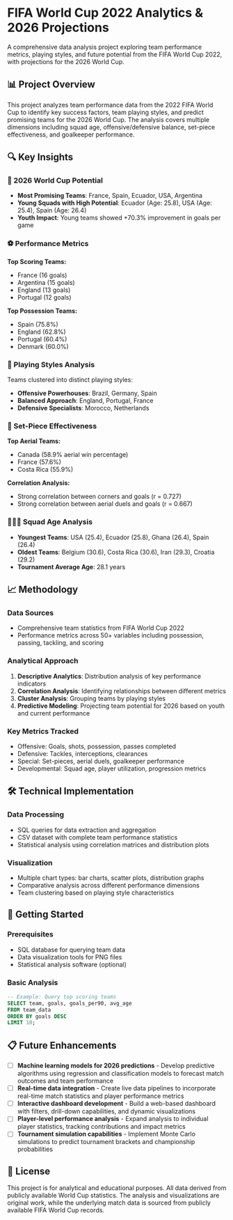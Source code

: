 # FIFA World Cup 2022 Analytics & 2026 Projections

A comprehensive data analysis project exploring team performance metrics, playing styles, and future potential from the FIFA World Cup 2022, with projections for the 2026 World Cup.

## 📊 Project Overview

This project analyzes team performance data from the 2022 FIFA World Cup to identify key success factors, team playing styles, and predict promising teams for the 2026 World Cup. The analysis covers multiple dimensions including squad age, offensive/defensive balance, set-piece effectiveness, and goalkeeper performance.

## 🔍 Key Insights

### 🎯 2026 World Cup Potential
- **Most Promising Teams**: France, Spain, Ecuador, USA, Argentina
- **Young Squads with High Potential**: Ecuador (Age: 25.8), USA (Age: 25.4), Spain (Age: 26.4)
- **Youth Impact**: Young teams showed +70.3% improvement in goals per game

### ⚽ Performance Metrics
**Top Scoring Teams:**
- France (16 goals)
- Argentina (15 goals) 
- England (13 goals)
- Portugal (12 goals)

**Top Possession Teams:**
- Spain (75.8%)
- England (62.8%)
- Portugal (60.4%)
- Denmark (60.0%)

### 🧭 Playing Styles Analysis
Teams clustered into distinct playing styles:
- **Offensive Powerhouses**: Brazil, Germany, Spain
- **Balanced Approach**: England, Portugal, France
- **Defensive Specialists**: Morocco, Netherlands

### 🎪 Set-Piece Effectiveness
**Top Aerial Teams:**
- Canada (58.9% aerial win percentage)
- France (57.6%)
- Costa Rica (55.9%)

**Correlation Analysis:**
- Strong correlation between corners and goals (r = 0.727)
- Strong correlation between aerial duels and goals (r = 0.667)

### 🧑‍🤝‍🧑 Squad Age Analysis
- **Youngest Teams**: USA (25.4), Ecuador (25.8), Ghana (26.4), Spain (26.4)
- **Oldest Teams**: Belgium (30.6), Costa Rica (30.6), Iran (29.3), Croatia (29.2)
- **Tournament Average Age**: 28.1 years

## 📈 Methodology

### Data Sources
- Comprehensive team statistics from FIFA World Cup 2022
- Performance metrics across 50+ variables including possession, passing, tackling, and scoring

### Analytical Approach
1. **Descriptive Analytics**: Distribution analysis of key performance indicators
2. **Correlation Analysis**: Identifying relationships between different metrics
3. **Cluster Analysis**: Grouping teams by playing styles
4. **Predictive Modeling**: Projecting team potential for 2026 based on youth and current performance

### Key Metrics Tracked
- Offensive: Goals, shots, possession, passes completed
- Defensive: Tackles, interceptions, clearances
- Special: Set-pieces, aerial duels, goalkeeper performance
- Developmental: Squad age, player utilization, progression metrics

## 🛠️ Technical Implementation

### Data Processing
- SQL queries for data extraction and aggregation
- CSV dataset with complete team performance statistics
- Statistical analysis using correlation matrices and distribution plots

### Visualization
- Multiple chart types: bar charts, scatter plots, distribution graphs
- Comparative analysis across different performance dimensions
- Team clustering based on playing style characteristics

## 🚀 Getting Started

### Prerequisites
- SQL database for querying team data
- Data visualization tools for PNG files
- Statistical analysis software (optional)

### Basic Analysis
```sql
-- Example: Query top scoring teams
SELECT team, goals, goals_per90, avg_age
FROM team_data 
ORDER BY goals DESC 
LIMIT 10;
```

## 📋 Future Enhancements

- [ ] **Machine learning models for 2026 predictions** - Develop predictive algorithms using regression and classification models to forecast match outcomes and team performance
- [ ] **Real-time data integration** - Create live data pipelines to incorporate real-time match statistics and player performance metrics
- [ ] **Interactive dashboard development** - Build a web-based dashboard with filters, drill-down capabilities, and dynamic visualizations
- [ ] **Player-level performance analysis** - Expand analysis to individual player statistics, tracking contributions and impact metrics
- [ ] **Tournament simulation capabilities** - Implement Monte Carlo simulations to predict tournament brackets and championship probabilities

## 📄 License

This project is for analytical and educational purposes. All data derived from publicly available World Cup statistics. The analysis and visualizations are original work, while the underlying match data is sourced from publicly available FIFA World Cup records.
